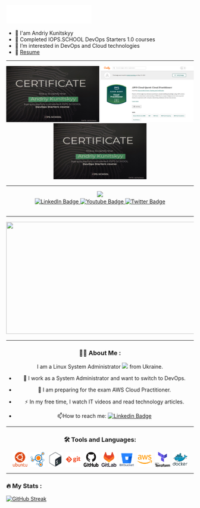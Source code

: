 <img src="header.svg"></img>

- 👋 I'am Andriy Kunitskyy
- 🌱 Completed IOPS.SCHOOL DevOps Starters 1.0 courses
- 👀 I’m interested in DevOps and Cloud technologies
- 📝 [Resume](https://rebrand.ly/AndriyKunitskyy84231b)

 ---
  
<div align="center">
  <img src="/sertificat.jpg?raw=true" width="250" height="150"/>
 <img src="/cloud quest.png?raw=true" width="250" height="150"/>
 <img src="/sertificat.jpg?raw=true" width="250" height="150"/>
</div>
  
  ---


<div id="header" align="center">
  <img src="https://media.giphy.com/media/nPCNWmIOcZny6Vfksa/giphy.gif" width="100"/>
</div>
 
<div id="badges" align="center">
  <a href="https://linkedin.com/in/andriykunitskyy">
    <img src="https://img.shields.io/badge/LinkedIn-blue?style=for-the-badge&logo=linkedin&logoColor=white" alt="LinkedIn Badge"/>
  </a>
  <a href="youtube.com">
    <img src="https://img.shields.io/badge/YouTube-red?style=for-the-badge&logo=youtube&logoColor=white" alt="Youtube Badge"/>
  </a>
  <a href="your-twitter-URL">
    <img src="https://img.shields.io/badge/Twitter-blue?style=for-the-badge&logo=twitter&logoColor=white" alt="Twitter Badge"/>
  </a>

<div id="badges" align="center">
<img src="https://komarev.com/ghpvc/?username=ak-devit&style=flat-square&color=blue" alt=""/>

 
  ---
  
  <div align="center">
  <img src="https://media.giphy.com/media/dWesBcTLavkZuG35MI/giphy.gif" width="600" height="300"/>
</div>
  
  ---
  
    
  ### :man_technologist: About Me :
  I am a Linux System Administrator <img src="https://media.giphy.com/media/WUlplcMpOCEmTGBtBW/giphy.gif" width="30"> from Ukraine.
  
 - :telescope: I work as a System Administrator and want to switch to DevOps.

 - :seedling: I am preparing for the exam AWS Cloud Practitioner.

 - :zap: In my free time, I watch IT videos and read technology articles.

 - :mailbox:How to reach me: [![Linkedin Badge](https://img.shields.io/badge/-ak-devit-blue?style=flat&logo=Linkedin&logoColor=white)](https://www.linkedin.com/in/andriykunitskyy)
  
  
  
  
  
  
  ---
  
  ### :hammer_and_wrench: Tools and Languages:
  
  </div>
  <img src="https://github.com/devicons/devicon/blob/master/icons/ubuntu/ubuntu-plain-wordmark.svg" title="Ubuntu" alt="Ubuntu" width="40" height="40"/>&nbsp;
  <img src="https://github.com/devicons/devicon/blob/master/icons/networkx/networkx-original.svg" title="Networkx"  alt="Networkx" width="40" height="40"/>&nbsp;
  <img src="https://github.com/devicons/devicon/blob/master/icons/bash/bash-original.svg" title="Bash" **alt="Bash" width="40" height="40"/>&nbsp;
  <img src="https://github.com/devicons/devicon/blob/master/icons/git/git-plain-wordmark.svg" title="Git" alt="Git" width="40" height="40"/>&nbsp;
  <img src="https://github.com/devicons/devicon/blob/master/icons/github/github-original-wordmark.svg"  title="Github" alt="Github" width="40" height="40"/>&nbsp;
  <img src="https://github.com/devicons/devicon/blob/master/icons/gitlab/gitlab-original-wordmark.svg" title="GitLab" alt="GitLab" width="40" height="40"/>&nbsp;
  <img src="https://github.com/devicons/devicon/blob/master/icons/bitbucket/bitbucket-original-wordmark.svg" title="Bitbucket" alt="Bitbucket" width="40" height="40"/>&nbsp;
  <img src="https://github.com/devicons/devicon/blob/master/icons/amazonwebservices/amazonwebservices-plain-wordmark.svg" title="AWS" alt="AWS" width="40" height="40"/>&nbsp;
   <img src="https://github.com/devicons/devicon/blob/master/icons/terraform/terraform-original-wordmark.svg" title="AWS" alt="AWS" width="40" height="40"/>&nbsp;
  <img src="https://github.com/devicons/devicon/blob/master/icons/docker/docker-original-wordmark.svg" title="Docker" alt="Docker" width="40" height="40"/>
  </div>
  
  ---

 ### :fire: My Stats :

[![GitHub Streak](http://github-readme-streak-stats.herokuapp.com?user=ak-devit&theme=dark&background=000000)](https://git.io/streak-stats)

<!---
ak-devit/ak-devit is a ✨ special ✨ repository because its `README.md` (this file) appears on your GitHub profile.
You can click the Preview link to take a look at your changes.
--->
